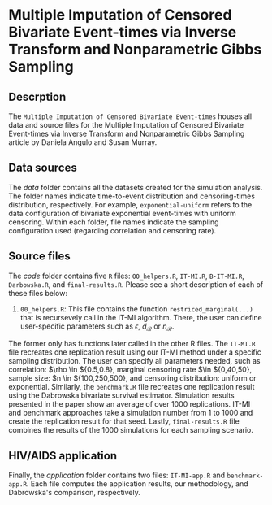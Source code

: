 # Multiple Imputation of Censored  Bivariate Event-times via Inverse Transform and Nonparametric Gibbs Sampling

## Descrption 

The `Multiple Imputation of Censored Bivariate Event-times` houses all data and source files for the Multiple Imputation of Censored  Bivariate Event-times via Inverse Transform and Nonparametric Gibbs Sampling article by Daniela Angulo and Susan Murray. 

## Data sources
 
The *data* folder contains all the datasets created for the simulation analysis. The folder names indicate time-to-event distribution and censoring-times distribution, respectively. For example, `exponential-uniform` refers to the data configuration of bivariate exponential event-times with uniform censoring. Within each folder, file names indicate the sampling configuration used (regarding correlation and censoring rate). 

## Source files

The *code* folder contains five `R` files: `00_helpers.R`, `IT-MI.R`, `B-IT-MI.R`, `Darbowska.R`, and `final-results.R`. Please see a short description of each of these files below:

1.  `00_helpers.R`: This file contains the function `restriced_marginal(...)` that is recursevely call in the IT-MI algorithm. There, the user can define user-specific parameters such as $\epsilon$, $d_{\mathcal{R}}$ or $n_{\mathcal{R}}$. 

The former only has functions later called in the other R files. The `IT-MI.R` file recreates one replication result using our IT-MI method under a specific sampling distribution. The user can specify all parameters needed, such as correlation: $\rho \in ${0.5,0.8}, marginal censoring rate $\in ${0,40,50}, sample size: $n \in ${100,250,500}, and censoring distribution: uniform or exponential. Similarly, the `benchmark.R` file recreates one replication result using the Dabrowska bivariate survival estimator. Simulation results presented in the paper show an average of over 1000 replications. IT-MI and benchmark approaches take a simulation number from 1 to 1000 and create the replication result for that seed. Lastly, `final-results.R` file combines the results of the 1000 simulations for each sampling scenario.

## HIV/AIDS application 

Finally, the *application* folder contains two files: `IT-MI-app.R` and `benchmark-app.R`. Each file computes the application results, our methodology, and Dabrowska's comparison, respectively. 
